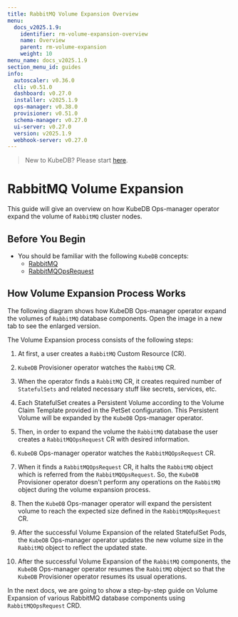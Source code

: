 ```yaml
---
title: RabbitMQ Volume Expansion Overview
menu:
  docs_v2025.1.9:
    identifier: rm-volume-expansion-overview
    name: Overview
    parent: rm-volume-expansion
    weight: 10
menu_name: docs_v2025.1.9
section_menu_id: guides
info:
  autoscaler: v0.36.0
  cli: v0.51.0
  dashboard: v0.27.0
  installer: v2025.1.9
  ops-manager: v0.38.0
  provisioner: v0.51.0
  schema-manager: v0.27.0
  ui-server: v0.27.0
  version: v2025.1.9
  webhook-server: v0.27.0
---
```


> New to KubeDB? Please start [here](/docs/v2025.1.9/README).

# RabbitMQ Volume Expansion

This guide will give an overview on how KubeDB Ops-manager operator expand the volume of `RabbitMQ` cluster nodes.

## Before You Begin

- You should be familiar with the following `KubeDB` concepts:
  - [RabbitMQ](/docs/v2025.1.9/guides/rabbitmq/concepts/rabbitmq)
  - [RabbitMQOpsRequest](/docs/v2025.1.9/guides/rabbitmq/concepts/opsrequest)

## How Volume Expansion Process Works

The following diagram shows how KubeDB Ops-manager operator expand the volumes of `RabbitMQ` database components. Open the image in a new tab to see the enlarged version.

The Volume Expansion process consists of the following steps:

1. At first, a user creates a `RabbitMQ` Custom Resource (CR).

2. `KubeDB` Provisioner  operator watches the `RabbitMQ` CR.

3. When the operator finds a `RabbitMQ` CR, it creates required number of `StatefulSets` and related necessary stuff like secrets, services, etc.

4. Each StatefulSet creates a Persistent Volume according to the Volume Claim Template provided in the PetSet configuration. This Persistent Volume will be expanded by the `KubeDB` Ops-manager operator.

5. Then, in order to expand the volume the `RabbitMQ` database the user creates a `RabbitMQOpsRequest` CR with desired information.

6. `KubeDB` Ops-manager operator watches the `RabbitMQOpsRequest` CR.

7. When it finds a `RabbitMQOpsRequest` CR, it halts the `RabbitMQ` object which is referred from the `RabbitMQOpsRequest`. So, the `KubeDB` Provisioner  operator doesn't perform any operations on the `RabbitMQ` object during the volume expansion process.

8. Then the `KubeDB` Ops-manager operator will expand the persistent volume to reach the expected size defined in the `RabbitMQOpsRequest` CR.

9. After the successful Volume Expansion of the related StatefulSet Pods, the `KubeDB` Ops-manager operator updates the new volume size in the `RabbitMQ` object to reflect the updated state.

10. After the successful Volume Expansion of the `RabbitMQ` components, the `KubeDB` Ops-manager operator resumes the `RabbitMQ` object so that the `KubeDB` Provisioner  operator resumes its usual operations.

In the next docs, we are going to show a step-by-step guide on Volume Expansion of various RabbitMQ database components using `RabbitMQOpsRequest` CRD.
